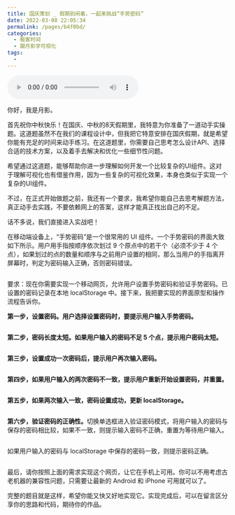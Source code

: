 ```yaml
---
title: 国庆策划 _ 假期别闲着，一起来挑战“手势密码”
date: 2022-03-08 22:05:34
permalink: /pages/b4f0bd/
categories:
  - 极客时间
  - 跟月影学可视化
tags:
  - 
---
```

<audio title="国庆策划 _ 假期别闲着，一起来挑战“手势密码”" src="https://static001.geekbang.org/resource/audio/65/cc/6503ec59e4e146f59d93cbde1d36d9cc.mp3" controls="controls"></audio> 
<p>你好，我是月影。</p><p>首先祝你中秋快乐！在国庆、中秋的8天假期里，我特意为你准备了一道动手实操题。这道题虽然不在我们的课程设计中，但我把它特意安排在国庆假期，就是希望你能有充足的时间来动手练习。在这道题里，你需要自己思考怎么设计API、选择合适的技术方案，以及着手去解决和优化一些细节性问题。</p><p>希望通过这道题，能够帮助你进一步理解如何开发一个比较复杂的UI组件。这对于理解可视化也有借鉴作用，因为一些复杂的可视化效果，本身也类似于实现一个复杂的UI组件。</p><p>不过，在正式开始做题之前，我还有一个要求，我希望你能自己去思考解题方法，真正动手去实践，不要依赖网上的答案，这样才能真正找出自己的不足。</p><p>话不多说，我们直接进入实战吧！</p><p>在移动端设备上，“手势密码”是一个很常用的 UI 组件。一个手势密码的界面大致如下所示。用户用手指按顺序依次划过 9 个原点中的若干个（必须不少于 4 个点），如果划过的点的数量和顺序与之前用户设置的相同，那么当用户的手指离开屏幕时，判定为密码输入正确，否则密码错误。</p><p><img src="https://static001.geekbang.org/resource/image/bc/a3/bc0eebaa18e6667f45fc43e8d5604fa3.jpeg" alt=""></p><p>要求：现在你需要实现一个移动网页，允许用户设置手势密码和验证手势密码。已设置的密码记录在本地 localStorage 中。接下来，我把要实现的界面原型和操作流程告诉你。</p><!-- [[[read_end]]] --><p><strong>第一步，设置密码。用户选择设置密码时，要提示用户输入手势密码。</strong></p><p><img src="https://static001.geekbang.org/resource/image/cb/d0/cb4fba8a7cd29f8beb8c4111e958d2d0.jpeg" alt=""></p><p><strong>第二步，密码长度太短。如果用户输入的密码不足 5 个点，提示用户密码太短。</strong></p><p><img src="https://static001.geekbang.org/resource/image/a4/4a/a4e8eea8e6bd28a291fc375ccd26884a.jpeg" alt=""></p><p><strong>第三步，设置成功一次密码后，提示用户再次输入密码。</strong></p><p><img src="https://static001.geekbang.org/resource/image/dd/90/dd0e53a9fdf73de358e77af33c7c9390.jpeg" alt=""></p><p><strong>第四步，如果用户输入的两次密码不一致，提示用户重新开始设置密码，并重置。</strong></p><p><img src="https://static001.geekbang.org/resource/image/60/ac/600c96162f0675bfc784d9b35d1404ac.jpeg" alt=""></p><p><strong>第五步，如果两次输入一致，密码设置成功，更新 localStorage。</strong></p><p><img src="https://static001.geekbang.org/resource/image/b4/8e/b4dc1c6b7dcdf98103c22507761e2e8e.jpeg" alt=""></p><p><strong>第六步，验证密码的正确性。</strong>切换单选框进入验证密码模式，将用户输入的密码与保存的密码相比较，如果不一致，则提示输入密码不正确，重置为等待用户输入。</p><p><img src="https://static001.geekbang.org/resource/image/0b/e0/0beb0b75da9a3c3a6d1beecffba004e0.jpeg" alt=""></p><p>如果用户输入的密码与 localStorage 中保存的密码一致，则提示密码正确。</p><p><img src="https://static001.geekbang.org/resource/image/e3/5c/e3fa6e124b73b9b0a94b123307c2f05c.jpeg" alt=""></p><p>最后，请你按照上面的需求实现这个网页，让它在手机上可用。你可以不用考虑古老机器的兼容性问题，只需要让最新的 Android 和 iPhone 可用就可以了。</p><p>完整的题目就是这样，希望你能又快又好地实现它。实现完成后，可以在留言区分享你的思路和代码，期待你的作品。</p>